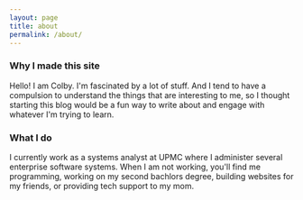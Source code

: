 ```yaml
---
layout: page
title: about
permalink: /about/
---
```


### Why I made this site
Hello! I am Colby. I'm fascinated by a lot of stuff. And I tend to have a compulsion to understand the things that are interesting to me, so I thought starting this blog would be a fun way to write about and engage with whatever I'm trying to learn. 


### What I do
I currently work as a systems analyst at UPMC where I administer several enterprise software systems. When I am not working, you'll find me programming, working on my second bachlors degree, building websites for my friends, or providing tech support to my mom. 

